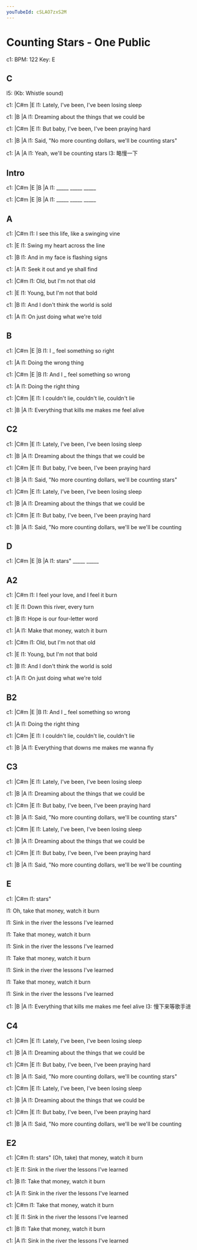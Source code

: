 ```yaml
---
youTubeId: cSLAO7zxS2M
---
```


# Counting Stars - One Public

c1: BPM: 122 Key: E

## C

l5: (Kb: Whistle sound)

c1: |C#m               |E
l1:  Lately, I've been, I've been losing sleep

c1: |B                              |A
l1:   Dreaming about the things that we could be

c1:    |C#m             |E
l1: But baby, I've been, I've been praying hard

c1: |B                                |A
l1:   Said, "No more counting dollars, we'll be counting stars"

c1: |A                        |A
l1:   Yeah, we'll be counting  stars
l3:                   略慢一下

## Intro

c1: |C#m  |E    |B    |A
l1:  _____ _____ _____

c1: |C#m  |E    |B    |A
l1:  _____ _____ _____

## A

c1:           |C#m
l1: I see this life, like a swinging vine

c1: |E
l1:  Swing my heart across the line

c1:    |B
l1: And in my face is flashing signs

c1: |A
l1:   Seek it out and ye shall find

c1: |C#m
l1:  Old, but I'm not that old

c1: |E
l1:  Young, but I'm not that bold

c1:    |B
l1: And I don't think the world is sold

c1: |A
l1:   On just doing what we're told

## B

c1: |C#m    |E                  |B
l1:     I _    feel something so right

c1:                |A
l1: Doing the wrong  thing


c1: |C#m     |E                 |B
l1:   And I _  feel something so wrong

c1:                |A
l1: Doing the right  thing

c1: |C#m                      |E
l1:   I couldn't lie, couldn't lie, couldn't lie

c1: |B              |A
l1:  Everything that kills me makes me feel alive

## C2

c1: |C#m               |E
l1:  Lately, I've been, I've been losing sleep

c1: |B                              |A
l1:   Dreaming about the things that we could be

c1:    |C#m             |E
l1: But baby, I've been, I've been praying hard

c1: |B                                |A
l1:   Said, "No more counting dollars, we'll be counting stars"

c1: |C#m               |E
l1:  Lately, I've been, I've been losing sleep

c1: |B                              |A
l1:   Dreaming about the things that we could be

c1:    |C#m             |E
l1: But baby, I've been, I've been praying hard

c1: |B                                |A
l1:   Said, "No more counting dollars, we'll be we'll be counting

## D

c1: |C#m   |E    |B    |A
l1:  stars" _____ _____

## A2

c1:            |C#m
l1: I feel your love, and I feel it burn

c1: |E
l1:  Down this river, every turn

c1: |B
l1:  Hope is our four-letter word

c1: |A
l1:  Make that money, watch it burn

c1: |C#m
l1:  Old, but I'm not that old

c1: |E
l1:  Young, but I'm not that bold

c1:    |B
l1: And I don't think the world is sold

c1: |A
l1:   On just doing what we're told

## B2


c1: |C#m     |E                 |B
l1:   And I _  feel something so wrong

c1:                |A
l1: Doing the right  thing

c1: |C#m                      |E
l1:   I couldn't lie, couldn't lie, couldn't lie

c1: |B              |A
l1:  Everything that downs me makes me wanna fly

## C3

c1: |C#m               |E
l1:  Lately, I've been, I've been losing sleep

c1: |B                              |A
l1:   Dreaming about the things that we could be

c1:    |C#m             |E
l1: But baby, I've been, I've been praying hard

c1: |B                                |A
l1:   Said, "No more counting dollars, we'll be counting stars"

c1: |C#m               |E
l1:  Lately, I've been, I've been losing sleep

c1: |B                              |A
l1:   Dreaming about the things that we could be

c1:    |C#m             |E
l1: But baby, I've been, I've been praying hard

c1: |B                                |A
l1:   Said, "No more counting dollars, we'll be we'll be counting

## E

c1: |C#m
l1:  stars"

l1: Oh, take that money, watch it burn

l1: Sink in the river the lessons I've learned

l1: Take that money, watch it burn

l1: Sink in the river the lessons I've learned

l1: Take that money, watch it burn

l1: Sink in the river the lessons I've learned

l1: Take that money, watch it burn

l1: Sink in the river the lessons I've learned


c1: |B              |A
l1:  Everything that kills me        makes me feel alive
l3:                          慢下来等歌手进

## C4

c1: |C#m               |E
l1:  Lately, I've been, I've been losing sleep

c1: |B                              |A
l1:   Dreaming about the things that we could be

c1:    |C#m             |E
l1: But baby, I've been, I've been praying hard

c1: |B                                |A
l1:   Said, "No more counting dollars, we'll be counting stars"

c1: |C#m               |E
l1:  Lately, I've been, I've been losing sleep

c1: |B                              |A
l1:   Dreaming about the things that we could be

c1:    |C#m             |E
l1: But baby, I've been, I've been praying hard

c1: |B                                |A
l1:   Said, "No more counting dollars, we'll be we'll be counting


## E2

c1: |C#m
l1:  stars" (Oh, take) that money, watch it burn

c1: |E
l1:  Sink in the river the lessons I've learned

c1: |B
l1:  Take that money, watch it burn

c1: |A
l1:  Sink in the river the lessons I've learned

c1: |C#m
l1:  Take that money, watch it burn

c1: |E
l1: Sink in the river the lessons I've learned

c1: |B
l1:  Take that money, watch it burn

c1: |A
l1:  Sink in the river the lessons I've learned
